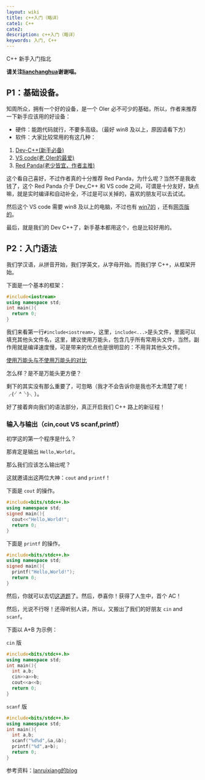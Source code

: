 ```yaml
---
layout: wiki
title: c++入门（略详）
cate1: C++
cate2:
description: c++入门（略详）
keywords: 入门, C++
---
```


C++ 新手入门指北

**请关注[lianchanghua](https://www.luogu.com.cn/user/564475)谢谢喵。**

## P1：基础设备。

知周所众，拥有一个好的设备，是一个 OIer 必不可少的基础，所以，作者来推荐一下新手应该用的好设备：

- 硬件：能跑代码就行，不要多高级。（最好 win8 及以上，原因请看下方）
- 软件：大家比较常用的有这几种：
1. [Dev-C++(新手必备)](https://sourceforge.net/projects/orwelldevcpp/)
1. [VS code(老 OIer的最爱)](https://code.visualstudio.com/)
1. [Red Panda(老少皆宜，作者主推)](https://royqh1979.gitee.io/redpandacpp/)

这个看自己喜好，不过作者真的十分推荐 Red Panda，为什么呢？当然不是我收钱了，这个 Red Panda 介于 Dev_C++ 和 VS code 之间，可谓是十分友好，缺点嘛，就是实时编译和自动补全，不过是可以关掉的，喜欢的朋友可以去试试。

然后这个 VS code 需要 win8 及以上的电脑，不过也有 [win7的](https://code.visualstudio.com/updstes/v1_70)
，还有[网页版的](https://vscode.dev)。

最后，就是我们的 Dev C++了，新手基本都用这个，也是比较好用的。


## P2：入门语法

我们学汉语，从拼音开始，我们学英文，从字母开始。而我们学 C++，从框架开始。

下面是一个基本的框架：
```cpp
#include<iostream>
using namespace std;
int main(){
  return 0;
}
```
我们来看第一行`#include<iostream>`，这里，`include<...>`是头文件，里面可以填充其他头文件名，这里，建议使用万能头，包含几乎所有常用头文件，当然，副作用就是编译速度慢，可是带来的优点也是很明显的：不用背其他头文件。

[使用万能头与不使用万能头的对比](https://www.luogu.com.cn/paste/5xar8y1h)

怎么样？是不是万能头更方便？

剩下的其实没有那么重要了，可忽略（我才不会告诉你是我也不太清楚了呢！╭(╯^╰)╮）。

好了接着奔向我们的语法部分，真正开启我们 C++ 路上的新征程！

### 输入与输出（cin,cout VS scanf,printf）

初学这的第一个程序是什么？

那肯定是输出 `Hello,World!`。

那么我们应该怎么输出呢？

这就邀请出这两位大神：`cout` and `printf`！

下面是 `cout` 的操作。
```cpp
#include<bits/stdc++.h>
using namespace std;
signed main(){
  cout<<"Hello,World!";
  return 0;
}
```

下面是 `printf` 的操作。
```cpp
#include<bits/stdc++.h>
using namespace std;
signed main(){
  printf("Hello,World!");
  return 0;
}
```
然后，你就可以去切[这道题](https://www.luogu.com.cn/problem/B2002)了。然后，恭喜你！获得了人生中，首个 AC！

然后，光说不行呀！还得听别人讲，所以，又搬出了我们的好朋友 `cin` and `scanf`。

下面以 A+B 为示例：

`cin` 版

```cpp
#include<bits/stdc++.h>
using namespace std;
int main(){
  int a,b;
  cin>>a>>b;
  cout<<a<<b;
  return 0;
}
```

`scanf` 版

```cpp
#include<bits/stdc++.h>
using namespace std;
int main(){
  int a,b;
  scanf("%d%d",&a,&b);
  printf("%d",a+b);
  return 0;
}
```

参考资料：[lanruixiang的blog](https://lanruixiang.github.io/wiki/cpp-rumen/)
